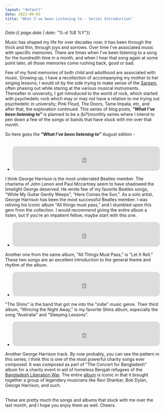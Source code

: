 ```yaml
---
layout: "default"
date: 2022-09-03
title: "What I've been Listening to - Series Introduction"
---
```


<i>Date:{{ page.date | date: "%-d %B %Y"}}</i>

Music has shaped my life for over decades now; it has been through the thick and thin, through joys and sorrows. Over time I've associated music with specific memories. There are times when I've been listening to a song for the hundredth time in a month, and when I hear that song again at some point later, all those memories come rushing back, good or bad.

Few of my fond memories of both child and adulthood are associated with music. Growing up, I have a recollection of accompanying my mother to her singing lessons; I would sit by the side trying to make sense of the [Sargam](https://en.wikipedia.org/wiki/Sargam_(music)), often phasing out while staring at the various musical instruments. Thereafter in university, I got introduced to the world of rock, which started with psychedelic rock which may or may not have a relation to me trying out psychedelic in university; Pink Floyd, The Doors, Tame Impala, etc, and after that, the exploration continued. This series of blog posts, ***"What I've been listening to"*** is planned to be a (bi?)monthly series where I intend to pen down a few of the songs or bands that have stuck with me over that month.

So here goes the ***"What I've been listening to"*** August edition -
<br>
<br>


- <iframe style="border-radius:12px" src="https://open.spotify.com/embed/track/7ykaUgkdQWJLsMuOymTV2A?utm_source=generator" width="100%" height="80" frameBorder="0" allowfullscreen="" allow="autoplay; clipboard-write; encrypted-media; fullscreen; picture-in-picture"></iframe>

I think George Harrison is the most underrated Beatles member. The charisma of John Lenon and Paul Mccartney seem to have shadowed the limelight George deserved. He wrote few of my favorite Beatles songs, "While My Guitar Gently Weeps", "Here Comes the Sun,". As a solo artist, George Harrison has been the most successful Beatles member. I was reliving his iconic album "All things must pass," and I stumbled upon this gem from the collection. I would recommend giving the entire album a listen, but if you're an impatient fellow, maybe start with this one.


- <iframe style="border-radius:12px" src="https://open.spotify.com/embed/track/0sX4OzAtIubFc4s9y5KrB7?utm_source=generator" width="100%" height="80" frameBorder="0" allowfullscreen="" allow="autoplay; clipboard-write; encrypted-media; fullscreen; picture-in-picture"></iframe>

Another one from the same album, "All Things Must Pass," is "Let It Roll." These two songs are an excellent introduction to the general theme and rhythm of the album.


- <iframe style="border-radius:12px" src="https://open.spotify.com/embed/track/3Bz3lj6E9VFBk1Wj1hC8vw?utm_source=generator" width="100%" height="80" frameBorder="0" allowfullscreen="" allow="autoplay; clipboard-write; encrypted-media; fullscreen; picture-in-picture" loading="lazy"></iframe>

"The Shins" is the band that got me into the "indie" music genre. Their third album, "Wincing the Night Away," is my favorite Shins album, especially the song "Australia" and "Sleeping Lessons".

- <iframe style="border-radius:12px" src="https://open.spotify.com/embed/track/3XLeGkYI3ekR5ByhrNauEN?utm_source=generator" width="100%" height="80" frameBorder="0" allowfullscreen="" allow="autoplay; clipboard-write; encrypted-media; fullscreen; picture-in-picture" loading="lazy"></iframe>

Another George Harrison track. By now probably, you can see the pattern in this series; I think this is one of the most powerful charity songs ever composed. It was composed as part of "The Concert for Bangladesh" album for a charity event in aid of homeless Bengali refugees of the [Bangladesh Liberation War](https://en.wikipedia.org/wiki/Bangladesh_Liberation_War). The entire [album](https://www.imdb.com/title/tt0158560/) is iconic in that it brought together a group of legendary musicians like Ravi Shankar, Bob Dylan, George Harrison, and such.

<br>
These are pretty much the songs and albums that stuck with me over the last month, and I hope you enjoy them as well. Cheers.